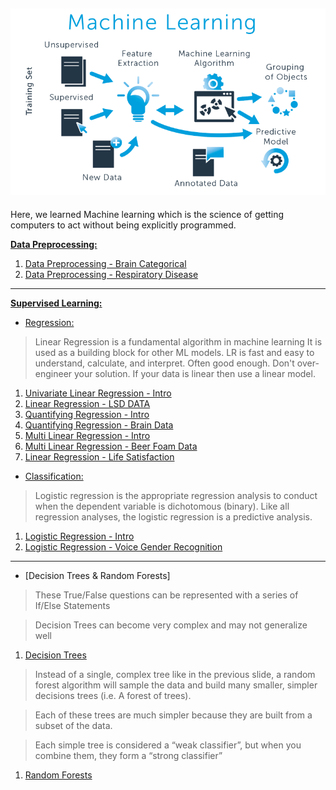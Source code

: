 ![png](images/ml_image.png)
---
Here, we learned Machine learning which is the science of getting computers to act without being explicitly programmed.



**[Data Preprocessing:](https://github.com/cliferraren/Machine-Learning/tree/master/Data%20PreProcessing)**

 1. [Data Preprocessing - Brain Categorical](https://github.com/cliferraren/Machine-Learning/blob/master/Data%20PreProcessing/Data%20Preprocessing.ipynb)
 2. [Data Preprocessing - Respiratory Disease](https://github.com/cliferraren/Machine-Learning/blob/master/Data%20PreProcessing/Respiratory%20Disease.ipynb)
---

**[Supervised Learning:](https://github.com/cliferraren/Machine-Learning/tree/master/Supervised)**


* [Regression:](https://github.com/cliferraren/Machine-Learning/tree/master/Supervised/Linear%20Regression)

> Linear Regression is a fundamental algorithm in machine learning
> It is used as a building block for other ML models.
> LR is fast and easy to understand, calculate, and interpret.
> Often good enough. Don't over-engineer your solution. If your data is linear then use a linear model.
 1. [Univariate Linear Regression - Intro](https://github.com/cliferraren/Machine-Learning/blob/master/Supervised/Linear%20Regression/Univariate_Linear_Regression.ipynb)
 2. [Linear Regression - LSD DATA](https://github.com/cliferraren/Machine-Learning/blob/master/Supervised/Linear%20Regression/LinearRegression_LSD_DATA.ipynb)
 3. [Quantifying Regression - Intro](https://github.com/cliferraren/Machine-Learning/blob/master/Supervised/Linear%20Regression/Quantifying_Regression.ipynb)
 4. [Quantifying Regression - Brain Data](https://github.com/cliferraren/Machine-Learning/blob/master/Supervised/Linear%20Regression/Quantifying%20Linear%20Regression_Brain.ipynb)
 5. [Multi Linear Regression - Intro](https://github.com/cliferraren/Machine-Learning/blob/master/Supervised/Linear%20Regression/MultiVariate%20Linear%20Regression.ipynb)
 6. [Multi Linear Regression - Beer Foam Data](https://github.com/cliferraren/Machine-Learning/blob/master/Supervised/Linear%20Regression/MultiLinear%20Regression%20-%20Beer.ipynb)
 7. [Linear Regression - Life Satisfaction](https://github.com/cliferraren/Machine-Learning/blob/master/Supervised/Linear%20Regression/LifeSatisfaction_vs_Income.ipynb)


* [Classification:](https://github.com/cliferraren/Machine-Learning/tree/master/Supervised/Logistic%20Regression)

> Logistic regression is the appropriate regression analysis to conduct when the dependent variable is dichotomous (binary). Like all regression analyses, the logistic regression is a predictive analysis.

1. [Logistic Regression - Intro](https://github.com/cliferraren/Machine-Learning/blob/master/Supervised/Logistic%20Regression/Logistic%20Regression%20-Intro.ipynb)
2. [Logistic Regression - Voice Gender Recognition](https://github.com/cliferraren/Machine-Learning/blob/master/Supervised/Logistic%20Regression/Voice%20Recognition.ipynb)

---

* [Decision Trees & Random Forests]

> These True/False questions can be represented with a series of If/Else Statements

> Decision Trees can become very complex and may not generalize well
1. [Decision Trees](https://github.com/cliferraren/Machine-Learning/blob/master/Supervised/Logistic%20Regression/Logistic%20Regression%20-Intro.ipynb)

> Instead of a single, complex tree like in the previous slide, a random forest algorithm will sample the data and build many smaller, simpler decisions trees (i.e. A forest of trees).

> Each of these trees are much simpler because they are built from a subset of the data. 

> Each simple tree is considered a “weak classifier”, but when you combine them, they form a “strong classifier”

1. [Random Forests](https://github.com/cliferraren/Machine-Learning/blob/master/Supervised/Logistic%20Regression/Voice%20Recognition.ipynb)
